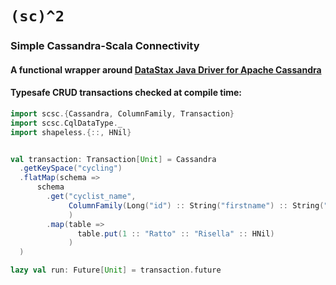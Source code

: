 # `(sc)^2` 
### Simple Cassandra-Scala Connectivity
#### A functional wrapper around [DataStax Java Driver for Apache Cassandra](https://github.com/datastax/java-driver)

#### Typesafe CRUD transactions checked at compile time:
```scala
import scsc.{Cassandra, ColumnFamily, Transaction}
import scsc.CqlDataType._
import shapeless.{::, HNil}


val transaction: Transaction[Unit] = Cassandra
  .getKeySpace("cycling")
  .flatMap(schema =>
      schema
        .get("cyclist_name",
             ColumnFamily(Long("id") :: String("firstname") :: String("lastname") :: HNil)
             )
        .map(table =>
               table.put(1 :: "Ratto" :: "Risella" :: HNil)
             )
  )

lazy val run: Future[Unit] = transaction.future
```
